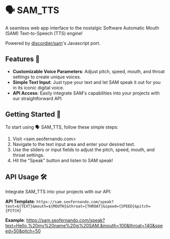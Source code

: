 # 🗣️ SAM_TTS

A seamless web app interface to the nostalgic Software Automatic Mouth (SAM) Text-to-Speech (TTS) engine! 

Powered by [discordier/sam](https://github.com/discordier/sam)'s Javascript port. 

## Features 🚀

- **Customizable Voice Parameters**: Adjust pitch, speed, mouth, and throat settings to create unique voices.
- **Simple Text Input**: Just type your text and let SAM speak it out for you in its iconic digital voice.
- **API Access**: Easily integrate SAM's capabilities into your projects with our straightforward API.

## Getting Started 🌟

To start using 🗣️ SAM_TTS, follow these simple steps:

1. Visit <sam.seofernando.com>
2. Navigate to the text input area and enter your desired text.
3. Use the sliders or input fields to adjust the pitch, speed, mouth, and throat settings.
4. Hit the "Speak" button and listen to SAM speak!

## API Usage 🛠️

Integrate SAM_TTS into your projects with our API:

**API Template**: `https://sam.seofernando.com/speak?text=${TEXT}&mouth=${MOUTH}&throat={THROAT}&speed={SPEED}&pitch={PITCH}`

**Example**:  https://sam.seofernando.com/speak?text=Hello,%20my%20name%20is%20SAM.&mouth=100&throat=140&speed=50&pitch=50
